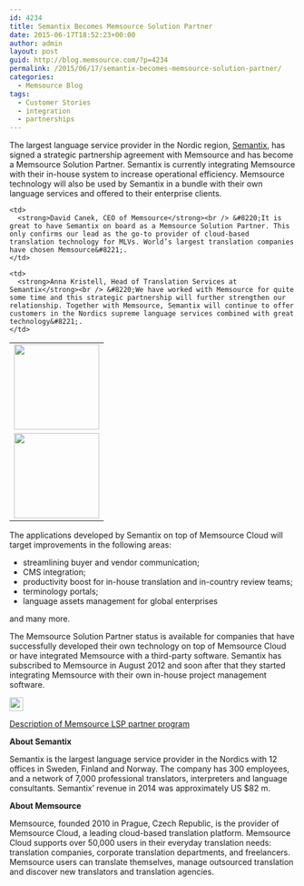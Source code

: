 ```yaml
---
id: 4234
title: Semantix Becomes Memsource Solution Partner
date: 2015-06-17T18:52:23+00:00
author: admin
layout: post
guid: http://blog.memsource.com/?p=4234
permalink: /2015/06/17/semantix-becomes-memsource-solution-partner/
categories:
  - Memsource Blog
tags:
  - Customer Stories
  - integration
  - partnerships
---
```

[<img title="semantix" src="http://www.semantix.eu/Content/Images/comany/semantix_toplogo.png" style="float:left;" alt="" border="0" />](http://www.semantix.eu/)

The largest language service provider in the Nordic region, [Semantix](http://www.semantix.eu/), has signed a strategic partnership agreement with Memsource and has become a Memsource Solution Partner.<!--more--> Semantix is currently integrating Memsource with their in-house system to increase operational efficiency. Memsource technology will also be used by Semantix in a bundle with their own language services and offered to their enterprise clients.

<table border="0" cellspacing="10" cellpadding="2">
  <tr>
    <td width="150">
      <img src="/wp-content/uploads/2015/03/david250x250-150x150.jpg" alt="" width="150" height="150" />
    </td>
    
    <td>
      <strong>David Canek, CEO of Memsource</strong><br /> &#8220;It is great to have Semantix on board as a Memsource Solution Partner. This only confirms our lead as the go-to provider of cloud-based translation technology for MLVs. World’s largest translation companies have chosen Memsource&#8221;.
    </td>
  </tr>
  
  <tr>
    <td width="150">
      <img src="/wp-content/uploads/2015/06/annakristell-150x150.jpg" alt="" width="150" height="150" />
    </td>
    
    <td>
      <strong>Anna Kristell, Head of Translation Services at Semantix</strong><br /> &#8220;We have worked with Memsource for quite some time and this strategic partnership will further strengthen our relationship. Together with Memsource, Semantix will continue to offer customers in the Nordics supreme language services combined with great technology&#8221;.
    </td>
  </tr>
</table>

The applications developed by Semantix on top of Memsource Cloud will target improvements in the following areas:

  * streamlining buyer and vendor communication;
  * CMS integration;
  * productivity boost for in-house translation and in-country review teams;
  * terminology portals;
  * language assets management for global enterprises

and many more.

The Memsource Solution Partner status is available for companies that have successfully developed their own technology on top of Memsource Cloud or have integrated Memsource with a third-party software. Semantix has subscribed to Memsource in August 2012 and soon after that they started integrating Memsource with their own in-house project management software.

[<img class="alignnone size-full wp-image-4267" title="LSP Partner Program" src="/wp-content/uploads/2015/06/icon_pdf.png" alt="" width="24" height="24" />](/wp-content/uploads/2015/06/Memsource-LSP-Partner-Program.pdf)
  
[Description of Memsource LSP partner program](/wp-content/uploads/2015/06/Memsource-LSP-Partner-Program.pdf)

**About Semantix**

Semantix is the largest language service provider in the Nordics with 12 offices in Sweden, Finland and Norway. The company has 300 employees, and a network of 7,000 professional translators, interpreters and language consultants. Semantix’ revenue in 2014 was approximately US $82 m.

**About Memsource**

Memsource, founded 2010 in Prague, Czech Republic, is the provider of Memsource Cloud, a leading cloud-based translation platform. Memsource Cloud supports over 50,000 users in their everyday translation needs: translation companies, corporate translation departments, and freelancers. Memsource users can translate themselves, manage outsourced translation and discover new translators and translation agencies.
